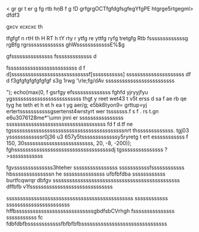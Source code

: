 <
gr
gr
t
er
g
fg
rtb hṇB
f
g
!D grfgrgOCTfgfdgfsgfegYfgPE htgrge5rtgegml>
<htmlfgfgffgfdg>dfdf3


gxcv
xcxcxc
th

 tfgfgf
 n
 rtH
 th
 H
 RT
 h
 tY
 rty
 r
 ytfg
 re
 yttfg
 ryfg
 tretgfg
 Rtb fsssssssssssssg
 rgBfg
  rgrsssssssssssss
  ghWssssssssssssE%$g
 
gfsssssssssssssss
fsssssssssssss
d

fsssssssssssssssssssssssss
d
f
d\]ssssssssssssssssssssssssssssf\[sssssssssss]
sssssssssssssssssssss
df
d
f3gfgfgfgfgfgfgf
s3g
1rwg
'\rle;fg/dAv
<bossssssssssssssssssssssssssssssdy>
sssssssssssssssssssssssss
<?php
echo(min(f
d
fdfgdsssssssssssssssssssssssf
ddfgdf
dfgdf
f
d
f
0, 150sssssssssssss, 30, 20, -8, -200) . "<br>");
echo(max(0, f
gsrfgy
efssssssssssssss
fghfd
yjryyjfyu 
ygsssssssssssssssssssssssss
thgt
y
reet
wet43
t
v5t
erss

d
sa
f
ae
rb

qe
tyg
he
teth

et
h
et
h
ea t
yg
aer/g;
e5bk6tyon9=
grttup=yj
ertertsssssssssssgsertenst4wrstyrt
wer
tsssssss.f
s
f
. rs
t.gn
e6u3076128me*'\umn
jnni
er ssssssssssssssss 
ssssssssssssssssssssssssssssssssssss

fd

f
 d.tf
 ne
 tgsssssssssssssssssssssssssssssssssssssssssnrt
 thsssssssssssss.
 tgj03
 yssssssssssssr0j36
 u3
 657y5tsssssssssssssy5ryretg
t
ert
esssssssssss
f
150, 30sssssssssssssssssssssssss, 20, -8, -200));
fghsssssssssssssssssssssssssssssssssssdj
tgsssssssssssssss
?>ssssssssssss
fgvssssssssssssss3hteher
ssssssssssssssss
sssssssssssfssssssssssss
hbssssssssssssssn
he
sssssssssssssss
ufbfbfdba
 ssssssssssss
 burtfcqwrqr
dbfgv ssssssssssssssssssssssssssssssssssssssssssssss
dffbfb
v1fssssssssssssssssssssssssssssss

ssssssssssssssssssssssssssssssssssssssssssssss
ssssssssssss
sssssssssssssssssssssss
hffbssssssssssssssssssssssssssssgbdfsbCVrhgh
fsssssssssssssss
sssssssssss
fc</htmvdssssssssssssssssssssssssvsgl>
fdbfdbfbssssssssssssfbfbfbfbsssssssssssssssssssssssssssssss